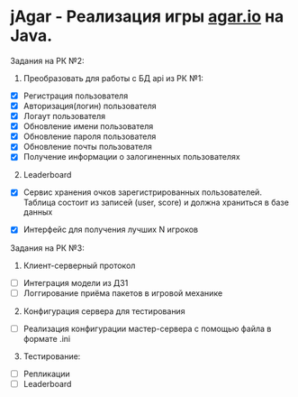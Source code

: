 # jAgar - Реализация игры [agar.io](http://agar.io/) на Java. 

Задания на РК №2:
 
1. Преобразовать для работы с БД api из РК №1:
 - [x] Регистрация пользователя
 - [x] Авторизация(логин) пользователя
 - [x] Логаут пользователя
 - [x] Обновление имени пользователя
 - [x] Обновление пароля пользователя
 - [x] Обновление почты пользователя
 - [X] Получение информации о залогиненных пользователях
 
2. Leaderboard 
 - [X] Сервис хранения очков зарегистрированных пользователей. Таблица состоит из записей (user, score) и должна храниться в базе данных
 - [X] Интерфейс для получения лучших N игроков
 
 
Задания на РК №3:
 
1. Клиент-серверный протокол
 - [ ] Интеграция модели из ДЗ1
 - [ ] Логгирование приёма пакетов в игровой механике
 
2. Конфигурация сервера для тестирования
 - [ ] Реализация конфигурации мастер-сервера с помощью файла в формате .ini
 
3. Тестирование:
 - [ ] Репликации
 - [ ] Leaderboard
